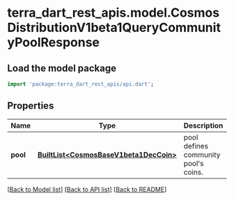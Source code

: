 # terra_dart_rest_apis.model.CosmosDistributionV1beta1QueryCommunityPoolResponse

## Load the model package
```dart
import 'package:terra_dart_rest_apis/api.dart';
```

## Properties
Name | Type | Description | Notes
------------ | ------------- | ------------- | -------------
**pool** | [**BuiltList&lt;CosmosBaseV1beta1DecCoin&gt;**](CosmosBaseV1beta1DecCoin.md) | pool defines community pool's coins. | [optional] 

[[Back to Model list]](../README.md#documentation-for-models) [[Back to API list]](../README.md#documentation-for-api-endpoints) [[Back to README]](../README.md)


